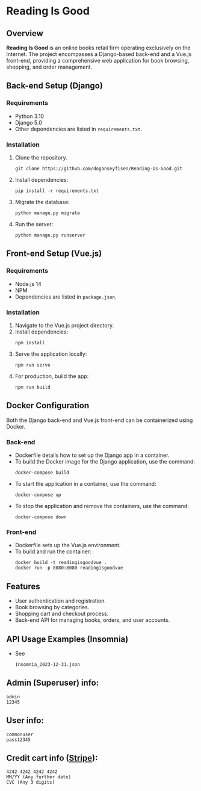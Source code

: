 # Reading Is Good

## Overview
**Reading Is Good** is an online books retail firm operating exclusively on the Internet. The project encompasses a Django-based back-end and a Vue.js front-end, providing a comprehensive web application for book browsing, shopping, and order management.

## Back-end Setup (Django)

### Requirements
- Python 3.10
- Django 5.0
- Other dependencies are listed in `requirements.txt`.

### Installation
1. Clone the repository.
   ```
   git clone https://github.com/doganseyfisen/Reading-Is-Good.git
   ```
2. Install dependencies:
   ```
   pip install -r requirements.txt
   ```
3. Migrate the database:
   ```
   python manage.py migrate
   ```
4. Run the server:
   ```
   python manage.py runserver
   ```

## Front-end Setup (Vue.js)

### Requirements
- Node.js 14
- NPM
- Dependencies are listed in `package.json`.

### Installation
1. Navigate to the Vue.js project directory.
2. Install dependencies:
   ```
   npm install
   ```
3. Serve the application locally:
   ```
   npm run serve
   ```
4. For production, build the app:
   ```
   npm run build
   ```

## Docker Configuration
Both the Django back-end and Vue.js front-end can be containerized using Docker.

### Back-end
- Dockerfile details how to set up the Django app in a container.
- To build the Docker image for the Django application, use the command:
  ```
  docker-compose build
  ```
- To start the application in a container, use the command:
  ```
  docker-compose up
  ```
- To stop the application and remove the containers, use the command:
  ```
  docker-compose down
  ```

### Front-end
- Dockerfile sets up the Vue.js environment.
- To build and run the container:
  ```
  docker build -t readingisgoodvue .
  docker run -p 8080:8080 readingisgoodvue
  ```

## Features
- User authentication and registration.
- Book browsing by categories.
- Shopping cart and checkout process.
- Back-end API for managing books, orders, and user accounts.

## API Usage Examples (Insomnia)
- See
  ```
  Insomnia_2023-12-31.json
  ```

## Admin (Superuser) info:
```
admin
12345
```

## User info:
```
commonuser
pass12345
```

## Credit cart info ([Stripe](https://stripe.com/docs)):
```
4242 4242 4242 4242
MM/YY (Any further date)
CVC (Any 3 digits)
```